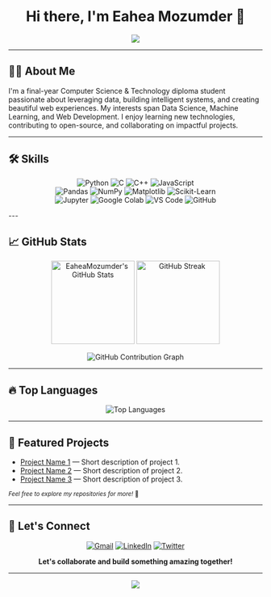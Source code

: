 <!-- Profile README for Eahea Mozumder -->

<h1 align="center">Hi there, I'm Eahea Mozumder 👋</h1>
<p align="center">
  <img src="https://readme-typing-svg.demolab.com/?lines=Computer+Science+Student;Data+Science+Enthusiast;Machine+Learning+Explorer;Web+Designer&center=true&width=400&height=60">
</p>

---

## 👨‍💻 About Me

I'm a final-year Computer Science & Technology diploma student passionate about leveraging data, building intelligent systems, and creating beautiful web experiences. My interests span Data Science, Machine Learning, and Web Development. I enjoy learning new technologies, contributing to open-source, and collaborating on impactful projects.

---

## 🛠️ Skills

<p align="center">
  <!-- Programming Languages -->
  <img src="https://img.shields.io/badge/Python-3776AB.svg?style=for-the-badge&logo=python&logoColor=white" alt="Python"/>
  <img src="https://img.shields.io/badge/C-00599C.svg?style=for-the-badge&logo=c&logoColor=white" alt="C"/>
  <img src="https://img.shields.io/badge/C++-00599C.svg?style=for-the-badge&logo=cplusplus&logoColor=white" alt="C++"/>
  <img src="https://img.shields.io/badge/JavaScript-F7DF1E.svg?style=for-the-badge&logo=javascript&logoColor=black" alt="JavaScript"/>
  <br/>
  <!-- Frameworks & Libraries -->
  <img src="https://img.shields.io/badge/Pandas-150458.svg?style=for-the-badge&logo=pandas&logoColor=white" alt="Pandas"/>
  <img src="https://img.shields.io/badge/Numpy-013243.svg?style=for-the-badge&logo=numpy&logoColor=white" alt="NumPy"/>
  <img src="https://img.shields.io/badge/Matplotlib-11557C.svg?style=for-the-badge&logo=matplotlib&logoColor=white" alt="Matplotlib"/>
  <img src="https://img.shields.io/badge/Scikit--Learn-F7931E.svg?style=for-the-badge&logo=scikit-learn&logoColor=white" alt="Scikit-Learn"/>
  <br/>
  <!-- Tools -->
  <img src="https://img.shields.io/badge/Jupyter-F37626.svg?style=for-the-badge&logo=jupyter&logoColor=white" alt="Jupyter"/>
  <img src="https://img.shields.io/badge/Colab-F9AB00.svg?style=for-the-badge&logo=googlecolab&logoColor=white" alt="Google Colab"/>
  <img src="https://img.shields.io/badge/VS%20Code-007ACC.svg?style=for-the-badge&logo=visual-studio-code&logoColor=white" alt="VS Code"/>
  <img src="https://img.shields.io/badge/GitHub-181717.svg?style=for-the-badge&logo=github&logoColor=white" alt="GitHub"/>
</p>
---

## 📈 GitHub Stats

<p align="center">
  <img src="https://github-readme-stats.vercel.app/api?username=EaheaMozumder&show_icons=true&theme=radical" alt="EaheaMozumder's GitHub Stats" height="165"/>
  <img src="https://github-readme-streak-stats.herokuapp.com/?user=EaheaMozumder&theme=radical" alt="GitHub Streak" height="165"/>
</p>
<p align="center">
  <img src="https://github-readme-activity-graph.vercel.app/graph?username=EaheaMozumder&theme=radical" alt="GitHub Contribution Graph"/>
</p>

---

## 🔥 Top Languages

<p align="center">
  <img src="https://github-readme-stats.vercel.app/api/top-langs/?username=EaheaMozumder&layout=compact&theme=radical" alt="Top Languages"/>
</p>

---

## 🚀 Featured Projects

- [Project Name 1](https://github.com/EaheaMozumder/project-1) — Short description of project 1.
- [Project Name 2](https://github.com/EaheaMozumder/project-2) — Short description of project 2.
- [Project Name 3](https://github.com/EaheaMozumder/project-3) — Short description of project 3.

<sub>*Feel free to explore my repositories for more!* 🚀</sub>

---

## 🤝 Let's Connect

<p align="center">
  <a href="mailto:mdeaheamozumder@gmail.com"><img src="https://img.shields.io/badge/Gmail-D14836.svg?style=for-the-badge&logo=gmail&logoColor=white" alt="Gmail"/></a>
  <a href="https://www.linkedin.com/in/md-eahea-mozumder/"><img src="https://img.shields.io/badge/LinkedIn-0A66C2.svg?style=for-the-badge&logo=linkedin&logoColor=white" alt="LinkedIn"/></a>
  <a href="https://twitter.com/EaheaMozumder"><img src="https://img.shields.io/badge/Twitter-1DA1F2.svg?style=for-the-badge&logo=twitter&logoColor=white" alt="Twitter"/></a>
  <!-- Add more social media links as needed -->
</p>
<p align="center">
  <b>Let's collaborate and build something amazing together!</b>
</p>

---

<p align="center">
  <img src="https://capsule-render.vercel.app/api?type=waving&color=gradient&height=100&section=footer"/>
</p>

